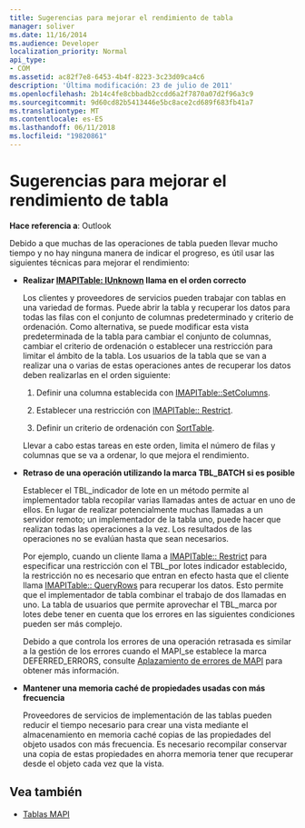 ```yaml
---
title: Sugerencias para mejorar el rendimiento de tabla
manager: soliver
ms.date: 11/16/2014
ms.audience: Developer
localization_priority: Normal
api_type:
- COM
ms.assetid: ac82f7e8-6453-4b4f-8223-3c23d09ca4c6
description: 'Última modificación: 23 de julio de 2011'
ms.openlocfilehash: 2b14c4fe8cbbadb2ccdd6a2f7870a07d2f96a3c9
ms.sourcegitcommit: 9d60cd82b5413446e5bc8ace2cd689f683fb41a7
ms.translationtype: MT
ms.contentlocale: es-ES
ms.lasthandoff: 06/11/2018
ms.locfileid: "19820861"
---
```

# <a name="tips-for-better-table-performance"></a>Sugerencias para mejorar el rendimiento de tabla
  
**Hace referencia a**: Outlook 
  
Debido a que muchas de las operaciones de tabla pueden llevar mucho tiempo y no hay ninguna manera de indicar el progreso, es útil usar las siguientes técnicas para mejorar el rendimiento:
  
- **Realizar [IMAPITable: IUnknown](imapitableiunknown.md) llama en el orden correcto**
    
   Los clientes y proveedores de servicios pueden trabajar con tablas en una variedad de formas. Puede abrir la tabla y recuperar los datos para todas las filas con el conjunto de columnas predeterminado y criterio de ordenación. Como alternativa, se puede modificar esta vista predeterminada de la tabla para cambiar el conjunto de columnas, cambiar el criterio de ordenación o establecer una restricción para limitar el ámbito de la tabla. Los usuarios de la tabla que se van a realizar una o varias de estas operaciones antes de recuperar los datos deben realizarlas en el orden siguiente:
    
    1. Definir una columna establecida con [IMAPITable::SetColumns](imapitable-setcolumns.md).
        
    2. Establecer una restricción con [IMAPITable:: Restrict](imapitable-restrict.md).
        
    3. Definir un criterio de ordenación con [SortTable](imapitable-sorttable.md).
    
    Llevar a cabo estas tareas en este orden, limita el número de filas y columnas que se va a ordenar, lo que mejora el rendimiento.
    
- **Retraso de una operación utilizando la marca TBL_BATCH si es posible**
    
    Establecer el TBL\_indicador de lote en un método permite al implementador tabla recopilar varias llamadas antes de actuar en uno de ellos. En lugar de realizar potencialmente muchas llamadas a un servidor remoto; un implementador de la tabla uno, puede hacer que realizan todas las operaciones a la vez. Los resultados de las operaciones no se evalúan hasta que sean necesarios. 
    
    Por ejemplo, cuando un cliente llama a [IMAPITable:: Restrict](imapitable-restrict.md) para especificar una restricción con el TBL\_por lotes indicador establecido, la restricción no es necesario que entran en efecto hasta que el cliente llama [IMAPITable:: QueryRows](imapitable-queryrows.md) para recuperar los datos. Esto permite que el implementador de tabla combinar el trabajo de dos llamadas en uno. La tabla de usuarios que permite aprovechar el TBL\_marca por lotes debe tener en cuenta que los errores en las siguientes condiciones pueden ser más complejo. 
    
    Debido a que controla los errores de una operación retrasada es similar a la gestión de los errores cuando el MAPI\_se establece la marca DEFERRED_ERRORS, consulte [Aplazamiento de errores de MAPI](deferring-mapi-errors.md) para obtener más información. 
    
- **Mantener una memoria caché de propiedades usadas con más frecuencia**
    
    Proveedores de servicios de implementación de las tablas pueden reducir el tiempo necesario para crear una vista mediante el almacenamiento en memoria caché copias de las propiedades del objeto usados con más frecuencia. Es necesario recompilar conservar una copia de estas propiedades en ahorra memoria tener que recuperar desde el objeto cada vez que la vista.
    
## <a name="see-also"></a>Vea también

- [Tablas MAPI](mapi-tables.md)

